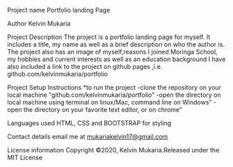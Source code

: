Project name 
Portfolio landing Page

Author
Kelvin Mukaria

Project Description
The project is a portfolio landing page for myself.
It includes a title, my name as well as a brief description on who the author is.
The project also has an image of myself,reasons I joined Moringa School, my hobbies and current interests as well as an education background
I have also included a link to the project on github pages ,i.e. github.com/kelvinmukaria/portfolio 

Project Setup Instructions
*to run the project
  -clone the repository on your local machine "github.com/kelvinmukaria/portfolio"
  -open the directory on local machine using terminal on linux/Mac, command line on Windows"
  -open the directory on your favorite text editor, or on chrome"
  
  Languages used
  HTML, CSS and BOOTSTRAP for styling

Contact details
email me at mukariakelvin17@gmail.com

License information
Copyright ©2020, Kelvin Mukaria.Released under the MIT License